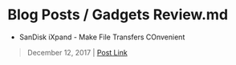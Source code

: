 # Blog Posts / Gadgets Review.md

* SanDisk iXpand - Make File Transfers COnvenient
> December 12, 2017 | [Post Link](https://www.stellaradventurer.com/sandisk-ixpand-flash-drive/)
